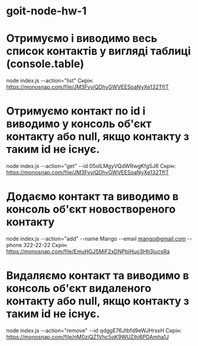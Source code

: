 # goit-node-hw-1

# Отримуємо і виводимо весь список контактів у вигляді таблиці (console.table)

node index.js --action="list"
Скрін: https://monosnap.com/file/JM3FvyiQDhyGWVEESoaNyXe132TfIT

# Отримуємо контакт по id і виводимо у консоль об'єкт контакту або null, якщо контакту з таким id не існує.

node index.js --action="get" --id 05olLMgyVQdWRwgKfg5J6
Скрін: https://monosnap.com/file/JM3FvyiQDhyGWVEESoaNyXe132TfIT

# Додаємо контакт та виводимо в консоль об'єкт новоствореного контакту

node index.js --action="add" --name Mango --email mango@gmail.com --phone 322-22-22
Скрін: https://monosnap.com/file/EmuHGJSMiF2xDNPbjHuo3Hh3jucsRa

# Видаляємо контакт та виводимо в консоль об'єкт видаленого контакту або null, якщо контакту з таким id не існує.

node index.js --action="remove" --id qdggE76Jtbfd9eWJHrssH
Скрін: https://monosnap.com/file/nM0ziQZ1Vhc5oK9WUZihi6PDAmha1J

